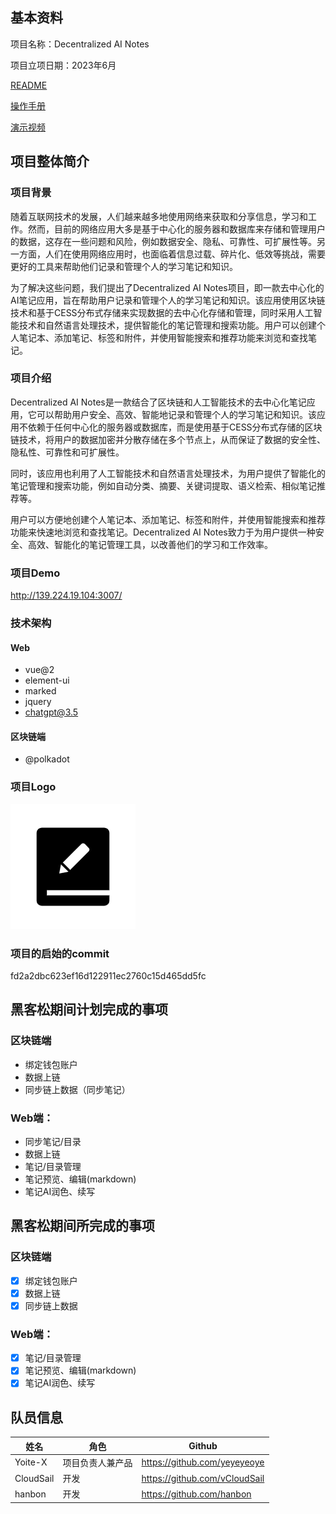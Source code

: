 
## 基本资料

项目名称：Decentralized AI Notes

项目立项日期：2023年6月

[README](./README.zh_CN.md)

[操作手册](./docs/OperationManual.md)

[演示视频](https://youtu.be/bOKwpGb-208)


## 项目整体简介

### 项目背景
随着互联网技术的发展，人们越来越多地使用网络来获取和分享信息，学习和工作。然而，目前的网络应用大多是基于中心化的服务器和数据库来存储和管理用户的数据，这存在一些问题和风险，例如数据安全、隐私、可靠性、可扩展性等。另一方面，人们在使用网络应用时，也面临着信息过载、碎片化、低效等挑战，需要更好的工具来帮助他们记录和管理个人的学习笔记和知识。

为了解决这些问题，我们提出了Decentralized AI Notes项目，即一款去中心化的AI笔记应用，旨在帮助用户记录和管理个人的学习笔记和知识。该应用使用区块链技术和基于CESS分布式存储来实现数据的去中心化存储和管理，同时采用人工智能技术和自然语言处理技术，提供智能化的笔记管理和搜索功能。用户可以创建个人笔记本、添加笔记、标签和附件，并使用智能搜索和推荐功能来浏览和查找笔记。

### 项目介绍
Decentralized AI Notes是一款结合了区块链和人工智能技术的去中心化笔记应用，它可以帮助用户安全、高效、智能地记录和管理个人的学习笔记和知识。该应用不依赖于任何中心化的服务器或数据库，而是使用基于CESS分布式存储的区块链技术，将用户的数据加密并分散存储在多个节点上，从而保证了数据的安全性、隐私性、可靠性和可扩展性。

同时，该应用也利用了人工智能技术和自然语言处理技术，为用户提供了智能化的笔记管理和搜索功能，例如自动分类、摘要、关键词提取、语义检索、相似笔记推荐等。

用户可以方便地创建个人笔记本、添加笔记、标签和附件，并使用智能搜索和推荐功能来快速地浏览和查找笔记。Decentralized AI Notes致力于为用户提供一种安全、高效、智能化的笔记管理工具，以改善他们的学习和工作效率。

### 项目Demo
http://139.224.19.104:3007/

### 技术架构

#### Web
- vue@2
- element-ui
- marked
- jquery
- chatgpt@3.5
  
#### 区块链端
- @polkadot


### 项目Logo
![img](./docs/assets/logo.png)

### 项目的启始的commit
fd2a2dbc623ef16d122911ec2760c15d465dd5fc


## 黑客松期间计划完成的事项
### 区块链端
- 绑定钱包账户
- 数据上链
- 同步链上数据（同步笔记）

### Web端：
- 同步笔记/目录
- 数据上链
- 笔记/目录管理
- 笔记预览、编辑(markdown)
- 笔记AI润色、续写

## 黑客松期间所完成的事项

### 区块链端
- [x] 绑定钱包账户
- [x] 数据上链
- [x] 同步链上数据

### Web端：
- [x] 笔记/目录管理
- [x] 笔记预览、编辑(markdown)
- [x] 笔记AI润色、续写
  
## 队员信息

| 姓名      | 角色             | Github                        |
| --------- | ---------------- | ----------------------------- |
| Yoite-X   | 项目负责人兼产品 | https://github.com/yeyeyeoye  |
| CloudSail | 开发             | https://github.com/vCloudSail |
| hanbon    | 开发             | https://github.com/hanbon     |